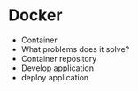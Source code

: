 # Docker
- Container
- What problems does it solve?
- Container repository
- Develop application
- deploy application
